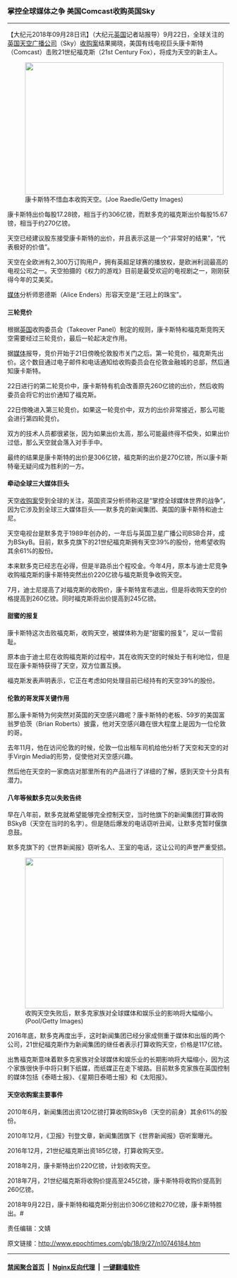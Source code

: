 ### 掌控全球媒体之争 美国Comcast收购英国Sky
------------------------

<p>【大纪元2018年09月28日讯】（大纪元<a href="http://www.epochtimes.com/gb/tag/%E8%8B%B1%E5%9B%BD.html">英国</a>记者站报导）9月22日，全球关注的<a href="http://www.epochtimes.com/gb/tag/%E8%8B%B1%E5%9B%BD%E5%A4%A9%E7%A9%BA%E5%B9%BF%E6%92%AD%E5%85%AC%E5%8F%B8.html">英国天空广播公司</a>（Sky）<a href="http://www.epochtimes.com/gb/tag/%E6%94%B6%E8%B4%AD%E6%A1%88.html">收购案</a>结果揭晓，美国有线电视巨头康卡斯特（Comcast）击败21世纪福克斯（21st Century Fox），将成为天空的新主人。</p>
<figure id="attachment_10746215" style="width: 450px" class="wp-caption aligncenter"><a href="http://i.epochtimes.com/assets/uploads/2018/09/GettyImages-951192152-e1538065896944.jpg"><img class="wp-image-10746215 size-medium" src="http://i.epochtimes.com/assets/uploads/2018/09/GettyImages-951192152-450x300.jpg" alt="" width="450" height="300" /></a><figcaption class="wp-caption-text">康卡斯特不惜血本收购天空。(Joe Raedle/Getty Images)</figcaption></figure>
<p>康卡斯特出价每股17.28镑，相当于约306亿镑，而默多克的福克斯出价每股15.67镑，相当于约270亿镑。</p>
<p>天空已经建议股东接受康卡斯特的出价，并且表示这是一个“非常好的结果”，“代表极好的价值”。</p>
<p>天空在全欧洲有2,300万订购用户，拥有英超足球赛的播放权，是欧洲利润最高的电视公司之一。天空拍摄的《权力的游戏》目前是最受欢迎的电视剧之一，刚刚获得今年的艾美奖。</p>
<p><a href="http://www.epochtimes.com/gb/tag/%E5%AA%92%E4%BD%93.html">媒体</a>分析师恩德斯（Alice Enders）形容天空是“王冠上的珠宝”。</p>
<h4>三轮竞价</h4>
<p>根据<a href="http://www.epochtimes.com/gb/tag/%E8%8B%B1%E5%9B%BD.html">英国</a>收购委员会（Takeover Panel）制定的规则，康卡斯特和福克斯竞购天空需要经过三轮竞价，最后一轮起决定作用。</p>
<p>据<a href="http://www.epochtimes.com/gb/tag/%E5%AA%92%E4%BD%93.html">媒体</a>报导，竞价开始于21日傍晚伦敦股市关门之后。第一轮竞价，福克斯先出价。这个数目通过电子邮件和电话通知给收购委员会在伦敦金融城的总部，然后通知康卡斯特。</p>
<p>22日进行的第二轮竞价中，康卡斯特有机会改善原先260亿镑的出价，然后收购委员会将它的出价通知了福克斯。</p>
<p>22日傍晚进入第三轮竞价。如果这一轮竞价中，双方的出价非常接近，那么可能会进行第四轮竞价。</p>
<p>双方的技术人员都很紧张，因为如果出价太高，那么可能最终得不偿失，如果出价过低，那么天空就会落入对手手中。</p>
<p>最终的结果是康卡斯特的出价是306亿镑，福克斯的出价是270亿镑，所以康卡斯特毫无疑问成为胜利的一方。</p>
<h4>牵动全球三大媒体巨头</h4>
<p>天空<a href="http://www.epochtimes.com/gb/tag/%E6%94%B6%E8%B4%AD%E6%A1%88.html">收购案</a>受到全球的关注，英国资深分析师称这是“掌控全球媒体世界的战争”，因为它涉及到全球三大媒体巨头——默多克的新闻集团、美国的康卡斯特和迪士尼。</p>
<p>天空电视台是默多克于1989年创办的，一年后与英国卫星广播公司BSB合并，成为BSkyB。目前，默多克旗下的21世纪福克斯拥有天空39%的股份，他希望收购其余61%的股份。</p>
<p>本来默多克已经志在必得，但是半路杀出个程咬金。今年4月，原本与迪士尼竞争收购福克斯的康卡斯特突然出价220亿镑与福克斯竞争收购天空。</p>
<p>7月，迪士尼提高了对福克斯的收购价，康卡斯特宣布退出，但是将收购天空的价格提高到260亿镑。同时福克斯将出价提高到245亿镑。</p>
<h4>甜蜜的报复</h4>
<p>康卡斯特这次击败福克斯，收购天空，被媒体称为是“甜蜜的报复”，足以一雪前耻。</p>
<p>原本由于迪士尼在收购福克斯的过程中，其在收购天空的时候处于有利地位，但是现在康卡斯特获得了天空，双方位置互换。</p>
<p>福克斯发表声明表示，它正在考虑如何处理目前已经持有的天空39%的股份。</p>
<h4>伦敦的哥发挥关键作用</h4>
<p>那么康卡斯特为何突然对英国的天空感兴趣呢？康卡斯特的老板、59岁的美国富翁罗伯茨（Brian Roberts）披露，他对天空感兴趣在很大程度上是因为一位伦敦的哥。</p>
<p>去年11月，他在访问伦敦的时候，伦敦一位出租车司机给他分析了天空和天空的对手Virgin Media的形势，促使他对天空感兴趣。</p>
<p>然后他在天空的一家商店对那里所有的产品进行了详细的了解，感到天空十分具有潜力。</p>
<h4>八年等候默多克以失败告终</h4>
<p>早在八年前，默多克就希望能够完全控制天空，当时他旗下的新闻集团打算收购BSkyB（天空在当时的名字）。但是随后爆发的电话窃听丑闻，让默多克暂时偃旗息鼓。</p>
<p>默多克旗下的《世界新闻报》窃听名人、王室的电话，这让公司的声誉严重受损。</p>
<figure id="attachment_10746224" style="width: 450px" class="wp-caption aligncenter"><a href="http://i.epochtimes.com/assets/uploads/2018/09/GettyImages-452255524.jpg"><img class="wp-image-10746224 size-medium" src="http://i.epochtimes.com/assets/uploads/2018/09/GettyImages-452255524-450x342.jpg" alt="" width="450" height="342" /></a><figcaption class="wp-caption-text">收购天空失败后，默多克家族对全球媒体和娱乐业的影响将大幅缩小。(Pool/Getty Images)</figcaption></figure>
<p>2016年底，默多克再度出手，这时新闻集团已经分家成侧重于媒体和出版的两个公司，21世纪福克斯作为新闻集团的继任者表示打算收购天空，价格是117亿镑。</p>
<p>出售福克斯意味着默多克家族对全球媒体和娱乐业的长期影响将大幅缩小，因为这个家族很快手中将只剩下纸媒，而纸媒正在走下坡路。目前默多克家族在英国控制的媒体包括《泰晤士报》、《星期日泰晤士报》和《太阳报》。</p>
<h4>天空收购案主要事件</h4>
<p>2010年6月，新闻集团出资120亿镑打算收购BSkyB（天空的前身）其余61%的股份。</p>
<p>2010年12月，《卫报》刊登文章，新闻集团旗下《世界新闻报》窃听案曝光。</p>
<p>2016年12月，21世纪福克斯出资185亿镑，打算收购天空。</p>
<p>2018年2月，康卡斯特出价220亿镑，计划收购天空。</p>
<p>2018年7月，21世纪福克斯将收购价提高至245亿镑，康卡斯特将收购价提高到260亿镑。</p>
<p>2018年9月22日，康卡斯特和福克斯分别出价306亿镑和270亿镑，康卡斯特胜出。#</p>
<p>责任编辑：文婧</p>

原文链接：http://www.epochtimes.com/gb/18/9/27/n10746184.htm


------------------------
#### [禁闻聚合首页](https://github.com/gfw-breaker/banned-news/blob/master/README.md) &nbsp;|&nbsp; [Nginx反向代理](https://github.com/gfw-breaker/open-proxy/blob/master/README.md) &nbsp;|&nbsp; [一键翻墙软件](https://github.com/gfw-breaker/nogfw/blob/master/README.md)